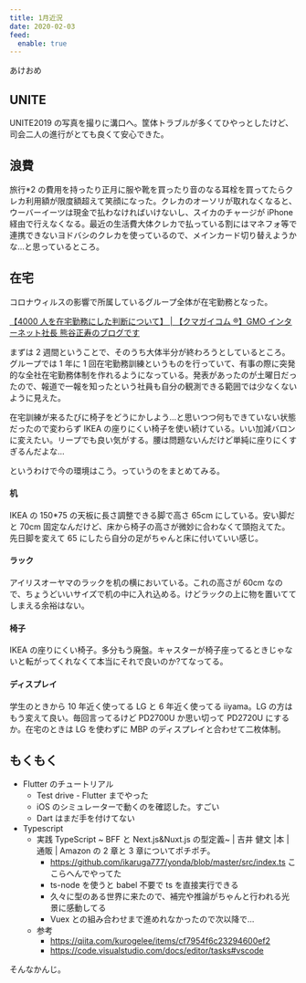 ```yaml
---
title: 1月近況
date: 2020-02-03
feed:
  enable: true
---
```


あけおめ

## UNITE

UNITE2019 の写真を撮りに溝口へ。筐体トラブルが多くてひやっとしたけど、司会二人の進行がとても良くて安心できた。

## 浪費

旅行\*2 の費用を持ったり正月に服や靴を買ったり音のなる耳栓を買ってたらクレカ利用額が限度額超えて笑顔になった。クレカのオーソリが取れなくなると、ウーバーイーツは現金で払わなければいけないし、スイカのチャージが iPhone 経由で行えなくなる。最近の生活費大体クレカで払っている割にはマネフォ等で連携できないヨドバシのクレカを使っているので、メインカード切り替えようかな…と思っているところ。

## 在宅

コロナウィルスの影響で所属しているグループ全体が在宅勤務となった。

[【4000 人を在宅勤務にした判断について】 | 【クマガイコム ®】GMO インターネット社長 熊谷正寿のブログです](https://www.kumagai.com/?eid=8260)

まずは 2 週間ということで、そのうち大体半分が終わろうとしているところ。グループでは 1 年に 1 回在宅勤務訓練というものを行っていて、有事の際に突発的な全社在宅勤務体制を作れるようになっている。発表があったのが土曜日だったので、報道で一報を知ったという社員も自分の観測できる範囲では少なくないように見えた。

在宅訓練が来るたびに椅子をどうにかしよう…と思いつつ何もできていない状態だったので変わらず IKEA の座りにくい椅子を使い続けている。いい加減バロンに変えたい。リープでも良い気がする。腰は問題ないんだけど単純に座りにくすぎるんだよな…

というわけで今の環境はこう。っていうのをまとめてみる。

#### 机

IKEA の 150\*75 の天板に長さ調整できる脚で高さ 65cm にしている。安い脚だと 70cm 固定なんだけど、床から椅子の高さが微妙に合わなくて頭抱えてた。先日脚を変えて 65 にしたら自分の足がちゃんと床に付いていい感じ。

#### ラック

アイリスオーヤマのラックを机の横においている。これの高さが 60cm なので、ちょうどいいサイズで机の中に入れ込める。けどラックの上に物を置いててしまえる余裕はない。

#### 椅子

IKEA の座りにくい椅子。多分もう廃盤。キャスターが椅子座ってるときじゃないと転がってくれなくて本当にそれで良いのか?てなってる。

#### ディスプレイ

学生のときから 10 年近く使ってる LG と 6 年近く使ってる iiyama。LG の方はもう変えて良い。毎回言ってるけど PD2700U か思い切って PD2720U にするか。在宅のときは LG を使わずに MBP のディスプレイと合わせて二枚体制。

## もくもく

- Flutter のチュートリアル
  - Test drive - Flutter までやった
  - iOS のシミュレーターで動くのを確認した。すごい
  - Dart はまだ手を付けてない
- Typescript
  - 実践 TypeScript ~ BFF と Next.js&Nuxt.js の型定義~ | 吉井 健文 |本 | 通販 | Amazon の 2 章と 3 章についてポチポチ。
    - https://github.com/ikaruga777/yonda/blob/master/src/index.ts ここらへんでやってた
    - ts-node を使うと babel 不要で ts を直接実行できる
    - 久々に型のある世界に来たので、補完や推論がちゃんと行われる光景に感動してる
    - Vuex との組み合わせまで進めれなかったので次以降で…
  - 参考
    - https://qiita.com/kurogelee/items/cf7954f6c23294600ef2
    - https://code.visualstudio.com/docs/editor/tasks#vscode

そんなかんじ。
